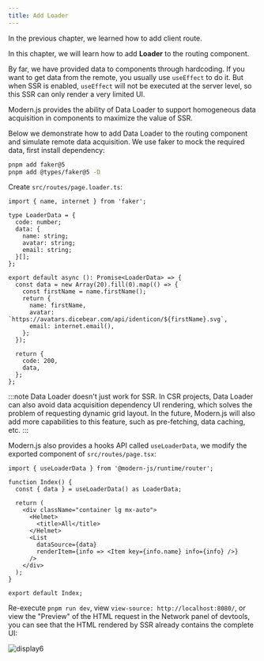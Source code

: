 ```yaml
---
title: Add Loader
---
```


In the previous chapter, we learned how to add client route.

In this chapter, we will learn how to add **Loader** to the routing component.

By far, we have provided data to components through hardcoding. If you want to get data from the remote, you usually use `useEffect` to do it. But when SSR is enabled, `useEffect` will not be executed at the server level, so this SSR can only render a very limited UI.

Modern.js provides the ability of Data Loader to support homogeneous data acquisition in components to maximize the value of SSR.

Below we demonstrate how to add Data Loader to the routing component and simulate remote data acquisition. We use faker to mock the required data, first install dependency:

```bash
pnpm add faker@5
pnpm add @types/faker@5 -D
```

Create `src/routes/page.loader.ts`:

```tsx
import { name, internet } from 'faker';

type LoaderData = {
  code: number;
  data: {
    name: string;
    avatar: string;
    email: string;
  }[];
};

export default async (): Promise<LoaderData> => {
  const data = new Array(20).fill(0).map(() => {
    const firstName = name.firstName();
    return {
      name: firstName,
      avatar: `https://avatars.dicebear.com/api/identicon/${firstName}.svg`,
      email: internet.email(),
    };
  });

  return {
    code: 200,
    data,
  };
};
```

:::note
Data Loader doesn't just work for SSR. In CSR projects, Data Loader can also avoid data acquisition dependency UI rendering, which solves the problem of requesting dynamic grid layout. In the future, Modern.js will also add more capabilities to this feature, such as pre-fetching, data caching, etc.
:::

Modern.js also provides a hooks API called `useLoaderData`, we modify the exported component of `src/routes/page.tsx`:

```tsx {1,4,13}
import { useLoaderData } from '@modern-js/runtime/router';

function Index() {
  const { data } = useLoaderData() as LoaderData;

  return (
    <div className="container lg mx-auto">
      <Helmet>
        <title>All</title>
      </Helmet>
      <List
        dataSource={data}
        renderItem={info => <Item key={info.name} info={info} />}
      />
    </div>
  );
}

export default Index;
```

<!-- Todo 重新截图，SSR 内容 -->

Re-execute `pnpm run dev`, view `view-source: http://localhost:8080/`, or view the "Preview" of the HTML request in the Network panel of devtools, you can see that the HTML rendered by SSR already contains the complete UI:

![display6](https://lf3-static.bytednsdoc.com/obj/eden-cn/aphqeh7uhohpquloj/modern-js/docs/11/display6.png)
